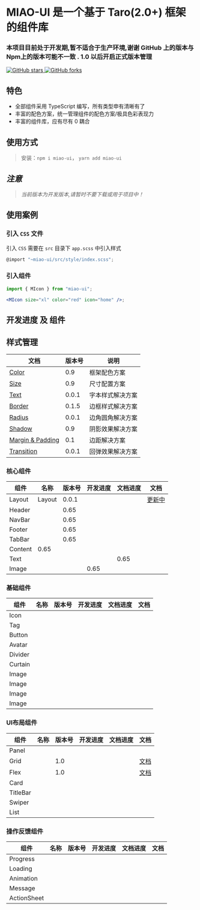 # MIAO-UI 是一个基于 Taro(2.0+) 框架的组件库

### 本项目目前处于开发期,暂不适合于生产环境,谢谢 GitHub 上的版本与 Npm上的版本可能不一致 . 1.0 以后开启正式版本管理

[![GitHub stars](https://img.shields.io/github/stars/yinliangdream/miao-ui?style=for-the-badge) ![GitHub forks](https://img.shields.io/github/forks/yinliangdream/miao-ui?style=for-the-badge)](https://github.com/yinLiangDream/miao-ui)

## 特色

-   全部组件采用 TypeScript 编写，所有类型申有清晰有了
-   丰富的配色方案，统一管理组件的配色方案/极具色彩表现力
-   丰富的组件库，应有尽有 0 耦合

## 使用方式

> 安装：`npm i miao-ui`， `yarn add miao-ui`

## _注意_

> _当前版本为开发版本,请暂时不要下载或用于项目中！_

## 使用案例

### 引入 `CSS` 文件

引入 `CSS` 需要在 `src` 目录下 `app.scss` 中引入样式

```js
@import "~miao-ui/src/style/index.scss";
```

### 引入组件

```jsx
import { MIcon } from "miao-ui";

<MIcon size="xl" color="red" icon="home" />;
```

## 开发进度 及 组件

## 样式管理

| 文档                                          | 版本号   | 说明       |
| ------------------------------------------- | ----- | -------- |
| [Color](./docs/Color.md)                    | 0.9   | 框架配色方案   |
| [Size](./docs/Size.md)                      | 0.9   | 尺寸配置方案   |
| [Text](./docs/Text.md)                      | 0.0.1 | 字本样式解决方案 |
| [Border](./docs/Border.md)                  | 0.1.5 | 边框样式解决方案 |
| [Radius](./docs/Radius.md)                  | 0.0.1 | 边角圆角解决方案 |
| [Shadow](./docs/Shadow.md)                  | 0.9   | 阴影效果解决方案 |
| [Margin & Padding](./docs/MarginPadding.md) | 0.1   | 边距解决方案   |
| [Transition](./docs/Transition.md)          | 0.0.1 | 回弹效果解决方案 |

### 核心组件

| 组件      | 名称     | 版本号   | 开发进度 | 文档进度 | 文档                |
| ------- | ------ | ----- | ---- | ---- | ----------------- |
| Layout  | Layout | 0.0.1 |      |      | [更新中](##"创作你的创作") |
| Header  |        | 0.65  |      |      |                   |
| NavBar  |        | 0.65  |      |      |                   |
| Footer  |        | 0.65  |      |      |                   |
| TabBar  |        | 0.65  |      |      |                   |
| Content | 0.65   |       |      |      |                   |
| Text    |        |       |      | 0.65 |                   |
| Image   |        |       | 0.65 |      |                   |

### 基础组件

| 组件      | 名称  | 版本号 | 开发进度 | 文档进度 | 文档  |
| ------- | --- | --- | ---- | ---- | --- |
| Icon    |     |     |      |      |     |
| Tag     |     |     |      |      |     |
| Button  |     |     |      |      |     |
| Avatar  |     |     |      |      |     |
| Divider |     |     |      |      |     |
| Curtain |     |     |      |      |     |
| Image   |     |     |      |      |     |
| Image   |     |     |      |      |     |
| Image   |     |     |      |      |     |
| Image   |     |     |      |      |     |

### UI布局组件

| 组件       | 名称  | 版本号 | 开发进度 | 文档进度 | 文档                                                               |
| -------- | --- | --- | ---- | ---- | ---------------------------------------------------------------- |
| Panel    |     |     |      |      |                                                                  |
| Grid     |     | 1.0 |      |      | [文档](https://github.com/miao-team/miao-ui/docs/layout/grid.md)   |
| Flex     |     | 1.0 |      |      | [文档](https://github.com/miao-team/miao-ui/docs/layout/flex.md) |
| Card     |     |     |      |      |                                                                  |
| TitleBar |     |     |      |      |                                                                  |
| Swiper   |     |     |      |      |                                                                  |
| List     |     |     |      |      |                                                                  |

### 操作反馈组件

| 组件          | 名称  | 版本号 | 开发进度 | 文档进度 | 文档  |
| ----------- | --- | --- | ---- | ---- | --- |
| Progress    |     |     |      |      |     |
| Loading     |     |     |      |      |     |
| Animation   |     |     |      |      |     |
| Message     |     |     |      |      |     |
| ActionSheet |     |     |      |      |     |
